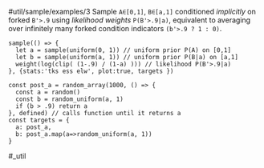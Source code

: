 #util/sample/examples/3 Sample `A∈[0,1]`, `B∈[a,1]` conditioned _implicitly_ on forked `B'>.9` using _likelihood weights_ `P(B'>.9|a)`, equivalent to averaging over infinitely many forked condition indicators `(b'>.9 ? 1 : 0)`.
```js:js_input
sample(() => {
  let a = sample(uniform(0, 1)) // uniform prior P(A) on [0,1]
  let b = sample(uniform(a, 1)) // uniform prior P(B|a) on [a,1]
  weight(log(clip( (1-.9) / (1-a) ))) // likelihood P(B'>.9|a)
}, {stats:'tks ess elw', plot:true, targets })
```
```js:js_removed
const post_a = random_array(1000, () => {
  const a = random()
  const b = random_uniform(a, 1)
  if (b > .9) return a
}, defined) // calls function until it returns a
const targets = {
  a: post_a,
  b: post_a.map(a=>random_uniform(a, 1))
}
```
#_util